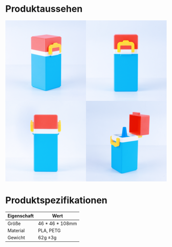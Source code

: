 # Produktaussehen
![LOBOX](./LOBOX/LOBOX.png)

# Produktspezifikationen

| Eigenschaft | Wert            |
|-------------|-----------------|
| Größe       | 46 * 46 * 108mm |
| Material    | PLA, PETG       |
| Gewicht     | 62g ±3g          |
